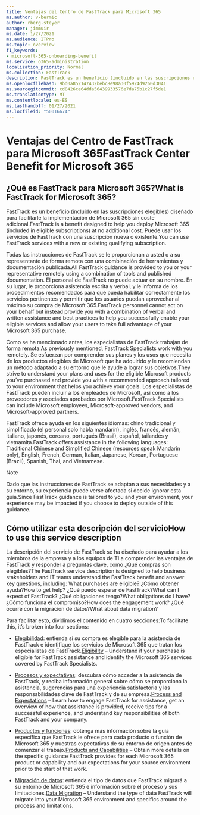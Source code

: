 ```yaml
---
title: Ventajas del Centro de FastTrack para Microsoft 365
ms.author: v-bermic
author: rberg-steyer
manager: jimmuir
ms.date: 1/27/2021
ms.audience: ITPro
ms.topic: overview
f1_keywords:
- microsoft-365-onboarding-benefit
ms.service: o365-administration
localization_priority: Normal
ms.collection: FastTrack
description: FastTrack es un beneficio (incluido en las suscripciones elegibles) diseñado para facilitarle la implementación de Microsoft 365 sin coste adicional. Puede usar los servicios de FastTrack con una suscripción nueva o existente.
ms.openlocfilehash: 9bd0a852147432bebc8e98a30f5924d9260d3041
ms.sourcegitcommit: cd8426ce64dda56439933576e7da75b1c27f5de1
ms.translationtype: MT
ms.contentlocale: es-ES
ms.lasthandoff: 01/27/2021
ms.locfileid: "50016674"
---
```

# <a name="fasttrack-center-benefit-for-microsoft-365"></a><span data-ttu-id="3e95b-104">Ventajas del Centro de FastTrack para Microsoft 365</span><span class="sxs-lookup"><span data-stu-id="3e95b-104">FastTrack Center Benefit for Microsoft 365</span></span>

## <a name="what-is-fasttrack-for-microsoft-365"></a><span data-ttu-id="3e95b-105">¿Qué es FastTrack para Microsoft 365?</span><span class="sxs-lookup"><span data-stu-id="3e95b-105">What is FastTrack for Microsoft 365?</span></span>

<span data-ttu-id="3e95b-106">FastTrack es un beneficio (incluido en las suscripciones elegibles) diseñado para facilitarle la implementación de Microsoft 365 sin coste adicional.</span><span class="sxs-lookup"><span data-stu-id="3e95b-106">FastTrack is a benefit designed to help you deploy Microsoft 365 (included in eligible subscriptions) at no additional cost.</span></span> <span data-ttu-id="3e95b-107">Puede usar los servicios de FastTrack con una suscripción nueva o existente.</span><span class="sxs-lookup"><span data-stu-id="3e95b-107">You can use FastTrack services with a new or existing qualifying subscription.</span></span>

<span data-ttu-id="3e95b-108">Todas las instrucciones de FastTrack se le proporcionan a usted o a su representante de forma remota con una combinación de herramientas y documentación publicada.</span><span class="sxs-lookup"><span data-stu-id="3e95b-108">All FastTrack guidance is provided to you or your representative remotely using a combination of tools and published documentation.</span></span> <span data-ttu-id="3e95b-109">El personal de FastTrack no puede actuar en su nombre. En su lugar, le proporciona asistencia escrita y verbal, y le informa de los procedimientos recomendados para que pueda habilitar correctamente los servicios pertinentes y permitir que los usuarios puedan aprovechar al máximo su compra de Microsoft 365.</span><span class="sxs-lookup"><span data-stu-id="3e95b-109">FastTrack personnel cannot act on your behalf but instead provide you with a combination of verbal and written assistance and best practices to help you successfully enable your eligible services and allow your users to take full advantage of your Microsoft 365 purchase.</span></span>

<span data-ttu-id="3e95b-110">Como se ha mencionado antes, los especialistas de FastTrack trabajan de forma remota.</span><span class="sxs-lookup"><span data-stu-id="3e95b-110">As previously mentioned, FastTrack Specialists work with you remotely.</span></span> <span data-ttu-id="3e95b-111">Se esfuerzan por comprender sus planes y los usos que necesita de los productos elegibles de Microsoft que ha adquirido y le recomiendan un método adaptado a su entorno que le ayude a lograr sus objetivos.</span><span class="sxs-lookup"><span data-stu-id="3e95b-111">They strive to understand your plans and uses for the eligible Microsoft products you’ve purchased and provide you with a recommended approach tailored to your environment that helps you achieve your goals.</span></span> <span data-ttu-id="3e95b-112">Los especialistas de FastTrack pueden incluir a los empleados de Microsoft, así como a los proveedores y asociados aprobados por Microsoft.</span><span class="sxs-lookup"><span data-stu-id="3e95b-112">FastTrack Specialists can include Microsoft employees, Microsoft-approved vendors, and Microsoft-approved partners.</span></span>

<span data-ttu-id="3e95b-113">FastTrack ofrece ayuda en los siguientes idiomas: chino tradicional y simplificado (el personal solo habla mandarín), inglés, francés, alemán, italiano, japonés, coreano, portugués (Brasil), español, tailandés y vietnamita.</span><span class="sxs-lookup"><span data-stu-id="3e95b-113">FastTrack offers assistance in the following languages: Traditional Chinese and Simplified Chinese (resources speak Mandarin only), English, French, German, Italian, Japanese, Korean, Portuguese (Brazil), Spanish, Thai, and Vietnamese.</span></span>

> [!NOTE]
> <span data-ttu-id="3e95b-114">Dado que las instrucciones de FastTrack se adaptan a sus necesidades y a su entorno, su experiencia puede verse afectada si decide ignorar esta guía.</span><span class="sxs-lookup"><span data-stu-id="3e95b-114">Since FastTrack guidance is tailored to you and your environment, your experience may be impacted if you choose to deploy outside of this guidance.</span></span>

## <a name="how-to-use-this-service-description"></a><span data-ttu-id="3e95b-115">Cómo utilizar esta descripción del servicio</span><span class="sxs-lookup"><span data-stu-id="3e95b-115">How to use this service description</span></span>

<span data-ttu-id="3e95b-116">La descripción del servicio de FastTrack se ha diseñado para ayudar a los miembros de la empresa y a los equipos de TI a comprender las ventajas de FastTrack y responder a preguntas clave, como ¿Qué compras son elegibles?</span><span class="sxs-lookup"><span data-stu-id="3e95b-116">The FastTrack service description is designed to help business stakeholders and IT teams understand the FastTrack benefit and answer key questions, including: What purchases are eligible?</span></span> <span data-ttu-id="3e95b-117">¿Cómo obtener ayuda?</span><span class="sxs-lookup"><span data-stu-id="3e95b-117">How to get help?</span></span> <span data-ttu-id="3e95b-118">¿Qué puedo esperar de FastTrack?</span><span class="sxs-lookup"><span data-stu-id="3e95b-118">What can I expect of FastTrack?</span></span> <span data-ttu-id="3e95b-119">¿Qué obligaciones tengo?</span><span class="sxs-lookup"><span data-stu-id="3e95b-119">What obligations do I have?</span></span> <span data-ttu-id="3e95b-120">¿Cómo funciona el compromiso?</span><span class="sxs-lookup"><span data-stu-id="3e95b-120">How does the engagement work?</span></span> <span data-ttu-id="3e95b-121">¿Qué ocurre con la migración de datos?</span><span class="sxs-lookup"><span data-stu-id="3e95b-121">What about data migration?</span></span>

<span data-ttu-id="3e95b-122">Para facilitar esto, dividimos el contenido en cuatro secciones:</span><span class="sxs-lookup"><span data-stu-id="3e95b-122">To facilitate this, it’s broken into four sections:</span></span>

  - <span data-ttu-id="3e95b-123">[Elegibilidad](eligibility.md): entienda si su compra es elegible para la asistencia de FastTrack e identifique los servicios de Microsoft 365 que tratan los especialistas de FastTrack.</span><span class="sxs-lookup"><span data-stu-id="3e95b-123">[Eligibility](eligibility.md) – Understand if your purchase is eligible for FastTrack assistance and identify the Microsoft 365 services covered by FastTrack Specialists.</span></span>

  - <span data-ttu-id="3e95b-124">[Procesos y expectativas](process-and-expectations.md): descubra cómo acceder a la asistencia de FastTrack, y reciba información general sobre cómo se proporciona la asistencia, sugerencias para una experiencia satisfactoria y las responsabilidades clave de FastTrack y de su empresa.</span><span class="sxs-lookup"><span data-stu-id="3e95b-124">[Process and Expectations](process-and-expectations.md) – Learn how to engage FastTrack for assistance, get an overview of how that assistance is provided, receive tips for a successful experience, and understand key responsibilities of both FastTrack and your company.</span></span>

  - <span data-ttu-id="3e95b-125">[Productos y funciones](products-and-capabilities.md): obtenga más información sobre la guía específica que FastTrack le ofrece para cada producto o función de Microsoft 365 y nuestras expectativas de su entorno de origen antes de comenzar el trabajo.</span><span class="sxs-lookup"><span data-stu-id="3e95b-125">[Products and Capabilities](products-and-capabilities.md) – Obtain more details on the specific guidance FastTrack provides for each Microsoft 365 product or capability and our expectations for your source environment prior to the start of that work.</span></span>

  - <span data-ttu-id="3e95b-126">[Migración de datos](data-migration.md): entienda el tipo de datos que FastTrack migrará a su entorno de Microsoft 365 e información sobre el proceso y sus limitaciones.</span><span class="sxs-lookup"><span data-stu-id="3e95b-126">[Data Migration](data-migration.md) – Understand the type of data FastTrack will migrate into your Microsoft 365 environment and specifics around the process and limitations.</span></span>
